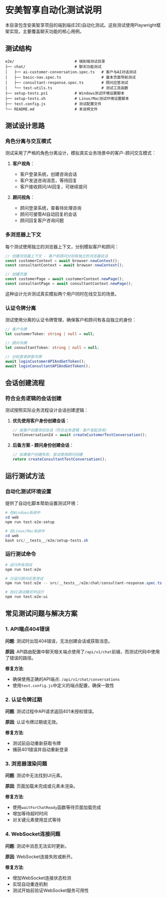 # 安美智享自动化测试说明

本目录包含安美智享项目的端到端(E2E)自动化测试。这些测试使用Playwright框架实现，主要覆盖聊天功能的核心用例。

## 测试结构

```
e2e/                           # 端到端测试目录
├── chat/                      # 聊天功能测试
│   ├── ai-customer-conversation.spec.ts   # 客户与AI对话测试
│   ├── basic-nav.spec.ts                  # 基本页面导航测试
│   ├── consultant-response.spec.ts        # 顾问应答测试
│   └── test-utils.ts                      # 测试工具函数
├── setup-tests.ps1            # Windows测试环境设置脚本
├── setup-tests.sh             # Linux/Mac测试环境设置脚本
├── test.config.js             # 测试配置文件
└── README.md                  # 本说明文件
```

## 测试设计思路

### 角色分离与交互模式

测试采用了严格的角色分离设计，模拟真实业务场景中的客户-顾问交互模式：

1. **客户视角**：
   - 客户登录系统，创建咨询会话
   - 客户发送咨询消息，等待回复
   - 客户接收顾问/AI回复，可继续提问

2. **顾问视角**：
   - 顾问登录系统，查看待处理咨询
   - 顾问可接管AI自动回复的会话
   - 顾问回复客户咨询问题

### 多浏览器上下文

每个测试使用独立的浏览器上下文，分别模拟客户和顾问：

```typescript
// 创建浏览器上下文 - 客户和顾问分别有独立的浏览器会话
const customerContext = await browser.newContext();
const consultantContext = await browser.newContext();

// 创建页面
const customerPage = await customerContext.newPage();
const consultantPage = await consultantContext.newPage();
```

这种设计允许测试真实模拟两个用户同时在线交互的场景。

### 认证令牌分离

测试使用分离的认证令牌管理，确保客户和顾问有各自独立的身份：

```typescript
// 客户令牌
let customerToken: string | null = null;

// 顾问令牌
let consultantToken: string | null = null;

// 分别登录获取令牌
await loginCustomerAPIAndGetToken();
await loginConsultantAPIAndGetToken();
```

## 会话创建流程

### 符合业务逻辑的会话创建

测试按照实际业务流程设计会话创建逻辑：

1. **优先使用客户身份创建会话**：
   ```typescript
   // 由客户创建测试会话（符合业务逻辑：客户发起咨询）
   testConversationId = await createCustomerTestConversation();
   ```

2. **后备方案 - 顾问身份创建会话**：
   ```typescript
   // 如果客户创建失败，尝试使用顾问创建
   return createConsultantTestConversation();
   ```

## 运行测试方法

### 自动化测试环境设置

提供了自动化脚本帮助设置测试环境：

```powershell
# 在Windows系统中
cd web
npm run test:e2e:setup

# 在Linux/Mac系统中
cd web
bash src/__tests__/e2e/setup-tests.sh
```

### 运行测试命令

```powershell
# 运行所有测试
npm run test:e2e

# 只运行顾问应答测试
npm run test:e2e -- src/__tests__/e2e/chat/consultant-response.spec.ts

# 在UI调试模式中运行
npm run test:e2e:ui
```

## 常见测试问题与解决方案

### 1. API端点404错误

**问题**: 测试时出现404错误，无法创建会话或获取消息。

**原因**: API路由配置中聊天相关端点使用了`/api/v1/chat`前缀，而测试代码中使用了错误的路径。

**修复方法**:
- 确保使用正确的API端点: `/api/v1/chat/conversations`
- 使用`test.config.js`中定义的端点配置，确保一致性

### 2. 认证令牌过期

**问题**: 测试过程中API请求返回401未授权错误。

**原因**: 认证令牌过期或无效。

**修复方法**:
- 测试前自动重新获取令牌
- 捕获401错误并自动重新登录

### 3. 浏览器渲染问题

**问题**: 测试中无法找到UI元素。

**原因**: 页面加载未完成或元素未渲染。

**修复方法**:
- 使用`waitForChatReady`函数等待页面加载完成
- 增加等待超时时间
- 对关键元素使用显式等待

### 4. WebSocket连接问题

**问题**: 测试中消息无法实时更新。

**原因**: WebSocket连接失败或断开。

**修复方法**:
- 增加WebSocket连接状态检测
- 实现自动重连机制
- 测试开始前验证WebSocket服务可用性 